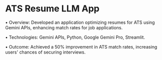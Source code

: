 # ATS Resume LLM App
• Overview: Developed an application optimizing resumes for ATS using Gemini APIs, enhancing match rates for job applications.

•	Technologies: Gemini APIs, Python, Google Gemini Pro, Streamlit.

•	Outcome: Achieved a 50% improvement in ATS match rates, increasing users' chances of securing interviews.
